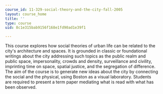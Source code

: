 ```yaml
---
course_id: 11-329-social-theory-and-the-city-fall-2005
layout: course_home
title: ''
type: course
uid: 8c1e315bab9156f168e1fd90ad1e39f1

---
```

This course explores how social theories of urban life can be related to the city's architecture and spaces. It is grounded in classic or foundational writings about the city addressing such topics as the public realm and public space, impersonality, crowds and density, surveillance and civility, imprinting time on space, spatial justice, and the segregation of difference. The aim of the course is to generate new ideas about the city by connecting the social and the physical, using Boston as a visual laboratory. Students are required to present a term paper mediating what is read with what has been observed.

